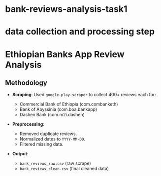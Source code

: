 # bank-reviews-analysis-task1
# data collection and processing step
# Ethiopian Banks App Review Analysis

## Methodology

- **Scraping**: Used `google-play-scraper` to collect 400+ reviews each for:
  - Commercial Bank of Ethiopia (com.combanketh)
  - Bank of Abyssinia (com.boa.bankapp)
  - Dashen Bank (com.m2i.dashen)

- **Preprocessing**:
  - Removed duplicate reviews.
  - Normalized dates to `YYYY-MM-DD`.
  - Filtered missing data.

- **Output**:
  - `bank_reviews_raw.csv` (raw scrape)
  - `bank_reviews_clean.csv` (final cleaned data)


